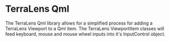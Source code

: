 # TerraLens Qml #

The TerraLens Qml library allows for a simplified process for adding a TerraLens Viewport to a Qml item. The TerraLens ViewportItem classes will feed keyboard, mouse and mouse wheel inputs into it's InputControl object.
